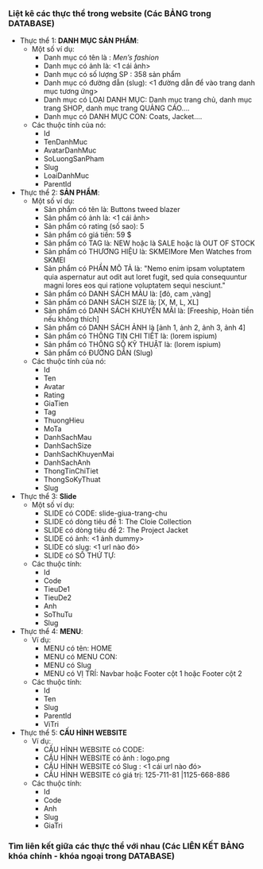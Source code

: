 ### Liệt kê các thực thể trong website (Các BẢNG trong DATABASE)
- Thực thể 1: **DANH MỤC SẢN PHẨM**:
    - Một số ví dụ:
        - Danh mục có tên là : *Men’s fashion*
        - Danh mục có ảnh là: <1 cái ảnh>
        - Danh mục có số lượng SP : 358 sản phẩm
        - Danh mục có đường dẫn (slug): <1 đường dẫn để vào trang danh mục tương ứng>
        - Danh mục có LOẠI DANH MỤC: Danh mục trang chủ, danh mục trang SHOP, danh mục trang QUẢNG CÁO....
        - Danh mục có DANH MỤC CON: Coats, Jacket....
    - Các thuộc tính của nó:
        - Id
        - TenDanhMuc
        - AvatarDanhMuc
        - SoLuongSanPham
        - Slug
        - LoaiDanhMuc
        - ParentId
- Thực thể 2: **SẢN PHẨM**:
    - Một số ví dụ:
        - Sản phẩm có tên là: Buttons tweed blazer
        - Sản phẩm có ảnh là: <1 cái ảnh>
        - Sản phẩm có rating (số sao): 5
        - Sản phẩm có giá tiền: 59 $
        - Sản phẩm có TAG là: NEW hoặc là SALE hoặc là OUT OF STOCK
        - Sản phẩm có THƯƠNG HIỆU là: SKMEIMore Men Watches from SKMEI
        - Sản phẩm có PHẦN MÔ TẢ là: "Nemo enim ipsam voluptatem quia aspernatur aut odit aut loret fugit, sed quia consequuntur magni lores eos qui ratione voluptatem sequi nesciunt."
        - Sản phẩm có DANH SÁCH MÀU là: [đỏ, cam ,vàng]
        - Sản phẩm có DANH SÁCH SIZE là: [X, M, L, XL]
        - Sản phẩm có DANH SÁCH KHUYẾN MÃI là: [Freeship, Hoàn tiền nếu không thích]
        - Sản phẩm có DANH SÁCH ẢNH là [ảnh 1, ảnh 2, ảnh 3, ảnh 4]
        - Sản phẩm có THÔNG TIN CHI TIẾT là: (lorem ispium)
        - Sản phẩm có THÔNG SỐ KỸ THUẬT là: (lorem ispium)
        - Sản phẩm có ĐƯỜNG DẪN (Slug)
    - Các thuộc tính của nó: 
        - Id
        - Ten
        - Avatar
        - Rating
        - GiaTien
        - Tag
        - ThuongHieu
        - MoTa
        - DanhSachMau
        - DanhSachSize
        - DanhSachKhuyenMai
        - DanhSachAnh
        - ThongTinChiTiet
        - ThongSoKyThuat
        - Slug
- Thực thể 3: **Slide**
    - Một số ví dụ:
        - SLIDE có CODE: slide-giua-trang-chu
        - SLIDE có dòng tiêu đề 1: The Cloie Collection
        - SLIDE có dòng tiêu đề 2: The Project Jacket
        - SLIDE có ảnh: <1 ảnh dummy>
        - SLIDE có slug: <1 url nào đó>
        - SLIDE có SỐ THỨ TỰ: 
    - Các thuộc tính:
        - Id
        - Code
        - TieuDe1
        - TieuDe2
        - Anh
        - SoThuTu
        - Slug
- Thực thể 4: **MENU**:
    - Ví dụ:
        - MENU có tên: HOME
        - MENU có MENU CON:
        - MENU có Slug
        - MENU có VỊ TRÍ: Navbar hoặc Footer cột 1 hoặc Footer cột 2
    - Các thuộc tính: 
        - Id
        - Ten
        - Slug
        - ParentId
        - ViTri
- Thực thể 5: **CẤU HÌNH WEBSITE**
    - Ví dụ:
        - CẤU HÌNH WEBSITE có CODE: 
        - CẤU HÌNH WEBSITE có ảnh : logo.png
        - CẤU HÌNH WEBSITE có Slug : <1 cái url nào đó>
        - CẤU HÌNH WEBSITE có giá trị: 125-711-81 |1125-668-886
    - Các thuộc tính:
        - Id
        - Code
        - Anh
        - Slug
        - GiaTri
        
### Tìm liên kết giữa các thực thể với nhau (Các LIÊN KẾT BẢNG khóa chính - khóa ngoại trong DATABASE)